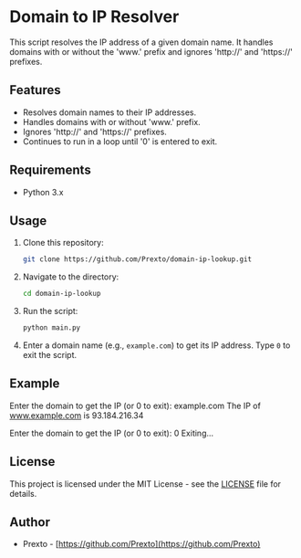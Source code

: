 # Domain to IP Resolver

This script resolves the IP address of a given domain name. It handles domains with or without the 'www.' prefix and ignores 'http://' and 'https://' prefixes.

## Features

- Resolves domain names to their IP addresses.
- Handles domains with or without 'www.' prefix.
- Ignores 'http://' and 'https://' prefixes.
- Continues to run in a loop until '0' is entered to exit.

## Requirements

- Python 3.x

## Usage

1. Clone this repository:

    ```bash
    git clone https://github.com/Prexto/domain-ip-lookup.git
    ```

2. Navigate to the directory:

    ```bash
    cd domain-ip-lookup
    ```

3. Run the script:

    ```bash
    python main.py
    ```

4. Enter a domain name (e.g., `example.com`) to get its IP address. Type `0` to exit the script.

## Example

Enter the domain to get the IP (or 0 to exit): example.com
The IP of www.example.com is 93.184.216.34

Enter the domain to get the IP (or 0 to exit): 0
Exiting...


## License

This project is licensed under the MIT License - see the [LICENSE](LICENSE) file for details.

## Author

- Prexto - [https://github.com/Prexto](https://github.com/Prexto)
